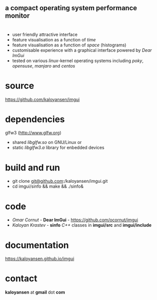## a compact operating system performance monitor ##
#
* user friendly attractive interface
* feature visualisation as a function of *time*
* feature visualisation as a function of *space* (histograms)
* customisable experience with a graphical interface powered by *Dear ImGui*
* tested on various *linux*-kernel operating systems including *poky*, *opensuse*, *manjaro* and *centos*
#

source
==
https://github.com/kaloyansen/imgui

dependencies
==
glfw3 (http://www.glfw.org)
* shared *libglfw.so* on GNU/Linux or
* static *libglfw3.a* library for enbedded devices

build and run
===
* git clone git@github.com:/kaloyansen/imgui.git
* cd imgui/sinfo && make && ./sinfo&

code
====
* *Omar Cornut* - **Dear ImGui** - https://github.com/ocornut/imgui
* *Kaloyan Krastev* - **sinfo** *C++* classes in **imgui/src** and **imgui/include**

documentation
===
https://kaloyansen.github.io/imgui 

contact
==
**kaloyansen** at **gmail** dot **com**


